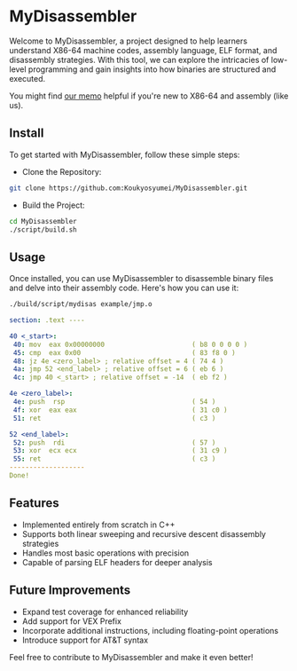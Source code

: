 # MyDisassembler

Welcome to MyDisassembler, a project designed to help learners understand X86-64 machine codes, assembly language, ELF format, and disassembly strategies. With this tool, we can explore the intricacies of low-level programming and gain insights into how binaries are structured and executed.

You might find [our memo](MEMO.md) helpful if you're new to X86-64 and assembly (like us).

## Install

To get started with MyDisassembler, follow these simple steps:

- Clone the Repository:

```bash
git clone https://github.com:Koukyosyumei/MyDisassembler.git
```

- Build the Project:

```bash
cd MyDisassembler
./script/build.sh
```

## Usage

Once installed, you can use MyDisassembler to disassemble binary files and delve into their assembly code. Here's how you can use it:

```bash
./build/script/mydisas example/jmp.o
```

```yaml
section: .text ----

40 <_start>:
 40: mov  eax 0x00000000                      ( b8 0 0 0 0 )
 45: cmp  eax 0x00                            ( 83 f8 0 )
 48: jz 4e <zero_label> ; relative offset = 4 ( 74 4 )
 4a: jmp 52 <end_label> ; relative offset = 6 ( eb 6 )
 4c: jmp 40 <_start> ; relative offset = -14  ( eb f2 )

4e <zero_label>:
 4e: push  rsp                                ( 54 )
 4f: xor  eax eax                             ( 31 c0 )
 51: ret                                      ( c3 )

52 <end_label>:
 52: push  rdi                                ( 57 )
 53: xor  ecx ecx                             ( 31 c9 )
 55: ret                                      ( c3 )
-------------------
Done!
```

## Features

- Implemented entirely from scratch in C++
- Supports both linear sweeping and recursive descent disassembly strategies
- Handles most basic operations with precision
- Capable of parsing ELF headers for deeper analysis

## Future Improvements

- Expand test coverage for enhanced reliability
- Add support for VEX Prefix
- Incorporate additional instructions, including floating-point operations
- Introduce support for AT&T syntax

Feel free to contribute to MyDisassembler and make it even better!
